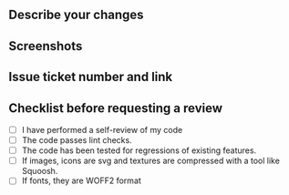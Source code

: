 ## Describe your changes


## Screenshots


## Issue ticket number and link


## Checklist before requesting a review
- [ ] I have performed a self-review of my code
- [ ] The code passes lint checks.
- [ ] The code has been tested for regressions of existing features.
- [ ] If images, icons are svg and textures are compressed with a tool like Squoosh.
- [ ] If fonts, they are WOFF2 format
